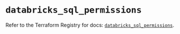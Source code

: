 # `databricks_sql_permissions`

Refer to the Terraform Registry for docs: [`databricks_sql_permissions`](https://registry.terraform.io/providers/databricks/databricks/1.60.0/docs/resources/sql_permissions).
